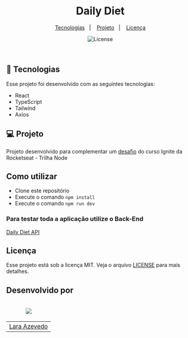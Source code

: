 <h1 align="center">
    Daily Diet
</h1>

<p align="center">
  <a href="#-tecnologias">Tecnologias</a>&nbsp;&nbsp;&nbsp;|&nbsp;&nbsp;&nbsp;
  <a href="#-projeto">Projeto</a>&nbsp;&nbsp;&nbsp;|&nbsp;&nbsp;&nbsp;
  <a href="#-licença">Licença</a>
</p>

<p align="center">
  <img alt="License" src="https://i.imgur.com/CIzdZLn.png">
</p>

<br>

## 🚀 Tecnologias

Esse projeto foi desenvolvido com as seguintes tecnologias:

- React
- TypeScript
- Tailwind
- Axios

## 💻 Projeto

Projeto desenvolvido para complementar um [desafio](https://github.com/EduardoNGomes/Daily_Diet_API) do curso Ignite da Rocketseat - Trilha Node

## Como utilizar

- Clone este repositório
- Execute o comando ```npm install```
- Execute o comando ```npm run dev```

### Para testar toda a aplicação utilize o Back-End
[Daily Diet API]([https://github.com/EduardoNGomes/velours-server](https://github.com/EduardoNGomes/Daily_Diet_API))

## Licença

Esse projeto está sob a licença MIT. Veja o arquivo [LICENSE](LICENSE.md) para mais detalhes.

## Desenvolvido por
<table>
   <thead>
      <tr>
        <td valign="bottom">
            <p align="center">
               <a href="https://github.com/eduardongomes">
               <img src="https://github.com/eduardongomes.png?size=100" align="center" />
               </a>
            </p>
         </td>
   </thead>
   <tbody>
      <tr>
         <td><a href="https://github.com/eduardongomes">Lara Azevedo</a></td>
      </tr>
   </tbody>
</table>
